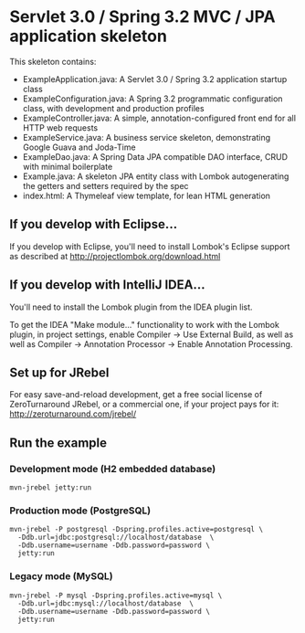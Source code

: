 # Servlet 3.0 / Spring 3.2 MVC / JPA application skeleton

This skeleton contains:

* ExampleApplication.java: A Servlet 3.0 / Spring 3.2 application startup class
* ExampleConfiguration.java: A Spring 3.2 programmatic configuration class, with development and production profiles
* ExampleController.java: A simple, annotation-configured front end for all HTTP web requests
* ExampleService.java: A business service skeleton, demonstrating Google Guava and Joda-Time
* ExampleDao.java: A Spring Data JPA compatible DAO interface, CRUD with minimal boilerplate
* Example.java: A skeleton JPA entity class with Lombok autogenerating the getters and setters required by the spec
* index.html: A Thymeleaf view template, for lean HTML generation

## If you develop with Eclipse...

If you develop with Eclipse, you'll need to install Lombok's Eclipse support
as described at http://projectlombok.org/download.html

## If you develop with IntelliJ IDEA...

You'll need to install the Lombok plugin from the IDEA plugin list.

To get the IDEA "Make module..." functionality to work with the Lombok plugin, in project settings,
enable Compiler -> Use External Build, as well as well as Compiler -> Annotation Processor -> Enable Annotation Processing.

## Set up for JRebel

For easy save-and-reload development, get a free social license of ZeroTurnaround
JRebel, or a commercial one, if your project pays for it: http://zeroturnaround.com/jrebel/

## Run the example

### Development mode (H2 embedded database)
    mvn-jrebel jetty:run

### Production mode (PostgreSQL)
    mvn-jrebel -P postgresql -Dspring.profiles.active=postgresql \
      -Ddb.url=jdbc:postgresql://localhost/database  \
      -Ddb.username=username -Ddb.password=password \
      jetty:run

### Legacy mode (MySQL)
    mvn-jrebel -P mysql -Dspring.profiles.active=mysql \
      -Ddb.url=jdbc:mysql://localhost/database  \
      -Ddb.username=username -Ddb.password=password \
      jetty:run
